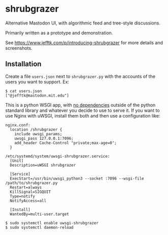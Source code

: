 # shrubgrazer

Alternative Mastodon UI, with algorithmic feed and tree-style discussions.

Primarily written as a prototype and demonstration.

See https://www.jefftk.com/p/introducing-shrubgrazer for more details
and screenshots.

## Installation

Create a file `users.json` next to `shrubgrazer.py` with the accounts
of the users you want to support.  Ex:

    $ cat users.json
    ["@jefftk@mastodon.mit.edu"]

This is a python WSGI app, with [no
dependencies](https://www.jefftk.com/p/designing-low-upkeep-software)
outside of the python standard library and whatever you decide to use
to serve it. If you want to use Nginx with uWSGI, install them both
and then use a configuration like:

```
nginx.conf:
  location /shrubgrazer {
    include uwsgi_params;
    uwsgi_pass 127.0.0.1:7096;
    add_header Cache-Control "private;max-age=0";
  }

/etc/systemd/system/uwsgi-shrubgrazer.service:
  [Unit]
  Description=uWSGI shrubgrazer

  [Service]
  ExecStart=/usr/bin/uwsgi_python3 --socket :7096 --wsgi-file /path/to/shrubgrazer.py
  Restart=always
  KillSignal=SIGQUIT
  Type=notify
  NotifyAccess=all

  [Install]
  WantedBy=multi-user.target

$ sudo systemctl enable uwsgi-shrubgrazer
$ sudo systemctl daemon-reload
```

